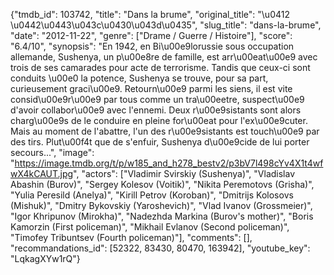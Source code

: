 {"tmdb_id": 103742, "title": "Dans la brume", "original_title": "\u0412 \u0442\u0443\u043c\u0430\u043d\u0435", "slug_title": "dans-la-brume", "date": "2012-11-22", "genre": ["Drame / Guerre / Histoire"], "score": "6.4/10", "synopsis": "En 1942, en Bi\u00e9lorussie sous occupation allemande, Sushenya, un p\u00e8re de famille, est arr\u00eat\u00e9 avec trois de ses camarades pour acte de terrorisme. Tandis que ceux-ci sont conduits \u00e0 la potence, Sushenya se trouve, pour sa part, curieusement graci\u00e9. Retourn\u00e9 parmi les siens, il est vite consid\u00e9r\u00e9 par tous comme un tra\u00eetre, suspect\u00e9 d'avoir collabor\u00e9 avec l'ennemi. Deux r\u00e9sistants sont alors charg\u00e9s de le conduire en pleine for\u00eat pour l'ex\u00e9cuter. Mais au moment de l'abattre, l'un des r\u00e9sistants est touch\u00e9 par des tirs. Plut\u00f4t que de s'enfuir, Sushenya d\u00e9cide de lui porter secours...", "image": "https://image.tmdb.org/t/p/w185_and_h278_bestv2/p3bV7l498cYv4X1t4wfwX4kCAUT.jpg", "actors": ["Vladimir Svirskiy (Sushenya)", "Vladislav Abashin (Burov)", "Sergey Kolesov (Voitik)", "Nikita Peremotovs (Grisha)", "Yulia Peresild (Anelya)", "Kirill Petrov (Koroban)", "Dmitrijs Kolosovs (Mishuk)", "Dmitry Bykovskiy (Yaroshevich)", "Vlad Ivanov (Grossmeier)", "Igor Khripunov (Mirokha)", "Nadezhda Markina (Burov's mother)", "Boris Kamorzin (First policeman)", "Mikhail Evlanov (Second policeman)", "Timofey Tribuntsev (Fourth policeman)"], "comments": [], "recommandations_id": [52322, 83430, 80470, 163942], "youtube_key": "LqkagXYw1rQ"}